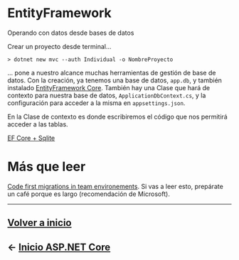 # EntityFramework

Operando con datos desde bases de datos

Crear un proyecto desde terminal...

`> dotnet new mvc --auth Individual -o NombreProyecto`

... pone a nuestro alcance muchas herramientas de gestión de base de datos. Con la creación, ya tenemos una base de datos, `app.db`, y también instalado [EntityFramework Core](https://docs.microsoft.com/es-es/ef/core/index). También hay una Clase que hará de contexto para nuestra base de datos, `ApplicationDbContext.cs`, y la configuración para acceder a la misma en `appsettings.json`.

En la Clase de contexto es donde escribiremos el código que nos permitirá acceder a las tablas.

[EF Core + Sqlite](https://docs.microsoft.com/en-gb/ef/core/get-started/netcore/new-db-sqlite)

# Más que leer

[Code first migrations in team environements](https://docs.microsoft.com/en-us/ef/ef6/modeling/code-first/migrations/teams). Si vas a leer esto, prepárate un café porque es largo (recomendación de Microsoft).

---

## [Volver a inicio](../README.md)

## ← [Inicio ASP.NET Core](intro.md)
